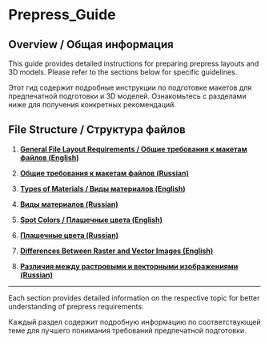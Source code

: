 # Prepress_Guide

## Overview / Общая информация

This guide provides detailed instructions for preparing prepress layouts and 3D models. Please refer to the sections below for specific guidelines.

Этот гид содержит подробные инструкции по подготовке макетов для предпечатной подготовки и 3D моделей. Ознакомьтесь с разделами ниже для получения конкретных рекомендаций.

## File Structure / Структура файлов

1. **[General File Layout Requirements / Общие требования к макетам файлов (English)](001_File_Package_requirements.md)**
2. **[Общие требования к макетам файлов (Russian)](001_Требования_к_макетам_файлов.md)**

3. **[Types of Materials / Виды материалов (English)](000_Types_of_materials.md)**
4. **[Виды материалов (Russian)](000_Виды_материалов.md)**

5. **[Spot Colors / Плашечные цвета (English)](002_Spot_Colors.md)**
6. **[Плашечные цвета (Russian)](002_Плашечные_цвета.md)**

7. **[Differences Between Raster and Vector Images (English)](003_Differences_Between_Raster_and_Vector_Images)**
8. **[Различия между растровыми и векторными изображениями (Russian)](003_Различия_между_растровыми_и_векторными_изображениями.md)**

---

Each section provides detailed information on the respective topic for better understanding of prepress requirements.

Каждый раздел содержит подробную информацию по соответствующей теме для лучшего понимания требований предпечатной подготовки.

